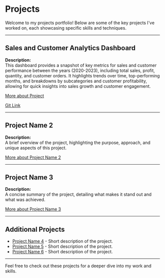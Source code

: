 # Projects

Welcome to my projects portfolio! Below are some of the key projects I've worked on, each showcasing specific skills and techniques.

---

## Sales and Customer Analytics Dashboard 
**Description:**  
This dashboard provides a snapshot of key metrics for sales and customer performance between the years (2020-2023), including total sales, profit, quantity, and customer orders. It highlights trends over time, top-performing months, and breakdowns by subcategories and customer profitability, allowing for quick insights into sales growth and customer engagement.

[More about Project](https://public.tableau.com/app/profile/darklord59/viz/sales_tableau_analysis/CustomerDashboard)

[Git Link](https://github.com/darklord-57/darklord/tree/main/visualization/tableau/project_sales)

---

## Project Name 2
**Description:**  
A brief overview of the project, highlighting the purpose, approach, and unique aspects of this project.

[More about Project Name 2](link_to_detailed_project_page_or_repo)

---

## Project Name 3
**Description:**  
A concise summary of the project, detailing what makes it stand out and what was achieved.

[More about Project Name 3](link_to_detailed_project_page_or_repo)

---

## Additional Projects

- [Project Name 4](link_to_detailed_project_page_or_repo) - Short description of the project.
- [Project Name 5](link_to_detailed_project_page_or_repo) - Short description of the project.
- [Project Name 6](link_to_detailed_project_page_or_repo) - Short description of the project.

---

Feel free to check out these projects for a deeper dive into my work and skills.
